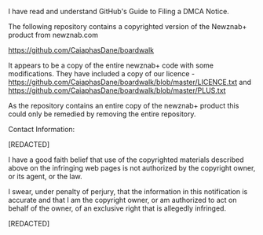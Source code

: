 I have read and understand GitHub's Guide to Filing a DMCA Notice.

The following repository contains a copyrighted version of the Newznab+ product from newznab.com

https://github.com/CaiaphasDane/boardwalk

It appears to be a copy of the entire newznab+ code with some modifications. They have included a copy of our licence - https://github.com/CaiaphasDane/boardwalk/blob/master/LICENCE.txt and https://github.com/CaiaphasDane/boardwalk/blob/master/PLUS.txt

As the repository contains an entire copy of the newznab+ product this could only be remedied by removing the entire repository.

Contact Information:

[REDACTED]

I have a good faith belief that use of the copyrighted materials described above on the infringing web pages is not authorized by the copyright owner, or its agent, or the law.

I swear, under penalty of perjury, that the information in this notification is accurate and that I am the copyright owner, or am authorized to act on behalf of the owner, of an exclusive right that is allegedly infringed.

[REDACTED]
